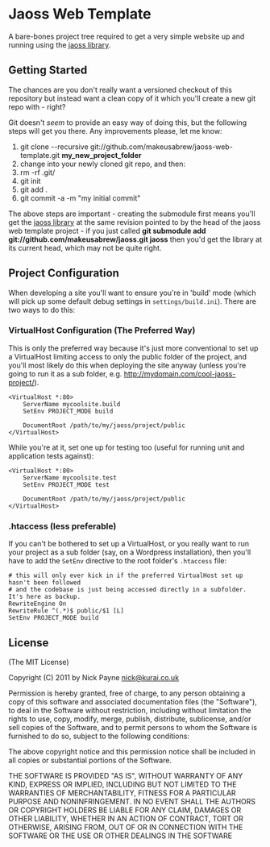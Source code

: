 # Jaoss Web Template

A bare-bones project tree required to get a very simple website up and running
using the [jaoss library](http://github.com/makeusabrew/jaoss).

## Getting Started

The chances are you don't really want a versioned checkout of this repository
but instead want a clean copy of it which you'll create a new git repo with -
right?

Git doesn't *seem* to provide an easy way of doing this, but the following
steps will get you there. Any improvements please, let me know:

1. git clone --recursive git://github.com/makeusabrew/jaoss-web-template.git **my_new_project_folder**
2. change into your newly cloned git repo, and then:
3. rm -rf .git/
3. git init
4. git add .
5. git commit -a -m "my initial commit"

The above steps are important - creating the submodule first means you'll get
the [jaoss library](http://github.com/makeusabrew/jaoss) at the same revision
pointed to by the head of the jaoss web template project - if you just called
**git submodule add git://github.com/makeusabrew/jaoss.git jaoss** then you'd
get the library at its current head, which may not be quite right.

## Project Configuration

When developing a site you'll want to ensure you're in 'build' mode (which will
pick up some default debug settings in `settings/build.ini`). There are two ways
to do this:

### VirtualHost Configuration (The Preferred Way)

This is only the preferred way because it's just more conventional to set up
a VirtualHost limiting access to only the public folder of the project, and
you'll most likely do this when deploying the site anyway (unless you're going
to run it as a sub folder, e.g. http://mydomain.com/cool-jaoss-project/).

```
<VirtualHost *:80>
    ServerName mycoolsite.build
    SetEnv PROJECT_MODE build

    DocumentRoot /path/to/my/jaoss/project/public
</VirtualHost>
```

While you're at it, set one up for testing too (useful for running unit and
application tests against):

```
<VirtualHost *:80>
    ServerName mycoolsite.test
    SetEnv PROJECT_MODE test

    DocumentRoot /path/to/my/jaoss/project/public
</VirtualHost>
```

### .htaccess (less preferable)

If you can't be bothered to set up a VirtualHost, or you really want to
run your project as a sub folder (say, on a Wordpress installation), then
you'll have to add the `SetEnv` directive to the root folder's `.htaccess`
file:

```
# this will only ever kick in if the preferred VirtualHost set up hasn't been followed
# and the codebase is just being accessed directly in a subfolder. It's here as backup.
RewriteEngine On
RewriteRule ^(.*)$ public/$1 [L]
SetEnv PROJECT_MODE build
```

## License

(The MIT License)

Copyright (C) 2011 by Nick Payne <nick@kurai.co.uk> 

Permission is hereby granted, free of charge, to any person obtaining a copy
of this software and associated documentation files (the "Software"), to deal
in the Software without restriction, including without limitation the rights
to use, copy, modify, merge, publish, distribute, sublicense, and/or sell
copies of the Software, and to permit persons to whom the Software is
furnished to do so, subject to the following conditions:

The above copyright notice and this permission notice shall be included in
all copies or substantial portions of the Software.

THE SOFTWARE IS PROVIDED "AS IS", WITHOUT WARRANTY OF ANY KIND, EXPRESS OR
IMPLIED, INCLUDING BUT NOT LIMITED TO THE WARRANTIES OF MERCHANTABILITY,
FITNESS FOR A PARTICULAR PURPOSE AND NONINFRINGEMENT. IN NO EVENT SHALL THE
AUTHORS OR COPYRIGHT HOLDERS BE LIABLE FOR ANY CLAIM, DAMAGES OR OTHER
LIABILITY, WHETHER IN AN ACTION OF CONTRACT, TORT OR OTHERWISE, ARISING FROM,
OUT OF OR IN CONNECTION WITH THE SOFTWARE OR THE USE OR OTHER DEALINGS IN
THE SOFTWARE
